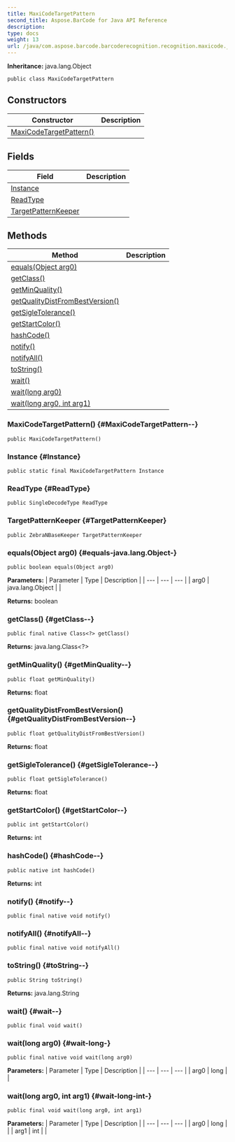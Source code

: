 ```yaml
---
title: MaxiCodeTargetPattern
second_title: Aspose.BarCode for Java API Reference
description: 
type: docs
weight: 13
url: /java/com.aspose.barcode.barcoderecognition.recognition.maxicode._target/maxicodetargetpattern/
---
```

**Inheritance:**
java.lang.Object
```
public class MaxiCodeTargetPattern
```
## Constructors

| Constructor | Description |
| --- | --- |
| [MaxiCodeTargetPattern()](#MaxiCodeTargetPattern--) |  |
## Fields

| Field | Description |
| --- | --- |
| [Instance](#Instance) |  |
| [ReadType](#ReadType) |  |
| [TargetPatternKeeper](#TargetPatternKeeper) |  |
## Methods

| Method | Description |
| --- | --- |
| [equals(Object arg0)](#equals-java.lang.Object-) |  |
| [getClass()](#getClass--) |  |
| [getMinQuality()](#getMinQuality--) |  |
| [getQualityDistFromBestVersion()](#getQualityDistFromBestVersion--) |  |
| [getSigleTolerance()](#getSigleTolerance--) |  |
| [getStartColor()](#getStartColor--) |  |
| [hashCode()](#hashCode--) |  |
| [notify()](#notify--) |  |
| [notifyAll()](#notifyAll--) |  |
| [toString()](#toString--) |  |
| [wait()](#wait--) |  |
| [wait(long arg0)](#wait-long-) |  |
| [wait(long arg0, int arg1)](#wait-long-int-) |  |
### MaxiCodeTargetPattern() {#MaxiCodeTargetPattern--}
```
public MaxiCodeTargetPattern()
```


### Instance {#Instance}
```
public static final MaxiCodeTargetPattern Instance
```


### ReadType {#ReadType}
```
public SingleDecodeType ReadType
```


### TargetPatternKeeper {#TargetPatternKeeper}
```
public ZebraNBaseKeeper TargetPatternKeeper
```


### equals(Object arg0) {#equals-java.lang.Object-}
```
public boolean equals(Object arg0)
```




**Parameters:**
| Parameter | Type | Description |
| --- | --- | --- |
| arg0 | java.lang.Object |  |

**Returns:**
boolean
### getClass() {#getClass--}
```
public final native Class<?> getClass()
```




**Returns:**
java.lang.Class<?>
### getMinQuality() {#getMinQuality--}
```
public float getMinQuality()
```




**Returns:**
float
### getQualityDistFromBestVersion() {#getQualityDistFromBestVersion--}
```
public float getQualityDistFromBestVersion()
```




**Returns:**
float
### getSigleTolerance() {#getSigleTolerance--}
```
public float getSigleTolerance()
```




**Returns:**
float
### getStartColor() {#getStartColor--}
```
public int getStartColor()
```




**Returns:**
int
### hashCode() {#hashCode--}
```
public native int hashCode()
```




**Returns:**
int
### notify() {#notify--}
```
public final native void notify()
```




### notifyAll() {#notifyAll--}
```
public final native void notifyAll()
```




### toString() {#toString--}
```
public String toString()
```




**Returns:**
java.lang.String
### wait() {#wait--}
```
public final void wait()
```




### wait(long arg0) {#wait-long-}
```
public final native void wait(long arg0)
```




**Parameters:**
| Parameter | Type | Description |
| --- | --- | --- |
| arg0 | long |  |

### wait(long arg0, int arg1) {#wait-long-int-}
```
public final void wait(long arg0, int arg1)
```




**Parameters:**
| Parameter | Type | Description |
| --- | --- | --- |
| arg0 | long |  |
| arg1 | int |  |

